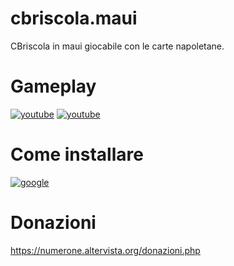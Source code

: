 # cbriscola.maui
CBriscola in maui giocabile con le carte napoletane.

# Gameplay

[![youtube](https://i.ibb.co/DQ2dNz9/mq2.jpg)](https://youtu.be/O10ruo_7jkc)
[![youtube](https://i.ibb.co/BfByMRk/mq2-1.jpg)](https://youtu.be/MwdX4sjnVG4)

# Come installare

[![google](https://play.google.com/intl/it_it/badges/static/images/badges/en_badge_web_generic.png)](https://play.google.com/store/apps/details?id=org.altervista.numerone.cbriscola&hl=it)

# Donazioni
https://numerone.altervista.org/donazioni.php
